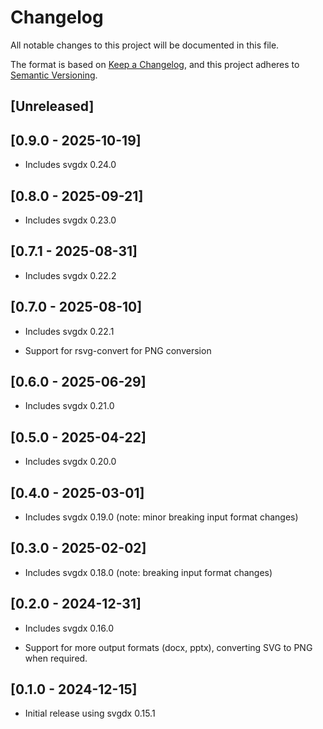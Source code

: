 # Changelog

All notable changes to this project will be documented in this file.

The format is based on [Keep a Changelog](https://keepachangelog.com/en/1.0.0/),
and this project adheres to [Semantic Versioning](https://semver.org/spec/v2.0.0.html).

## [Unreleased]

## [0.9.0 - 2025-10-19]

- Includes svgdx 0.24.0

## [0.8.0 - 2025-09-21]

- Includes svgdx 0.23.0

## [0.7.1 - 2025-08-31]

- Includes svgdx 0.22.2

## [0.7.0 - 2025-08-10]

- Includes svgdx 0.22.1

- Support for rsvg-convert for PNG conversion

## [0.6.0 - 2025-06-29]

- Includes svgdx 0.21.0

## [0.5.0 - 2025-04-22]

- Includes svgdx 0.20.0

## [0.4.0 - 2025-03-01]

- Includes svgdx 0.19.0 (note: minor breaking input format changes)

## [0.3.0 - 2025-02-02]

- Includes svgdx 0.18.0 (note: breaking input format changes)

## [0.2.0 - 2024-12-31]

- Includes svgdx 0.16.0

- Support for more output formats (docx, pptx), converting SVG to PNG when required.

## [0.1.0 - 2024-12-15]

- Initial release using svgdx 0.15.1
